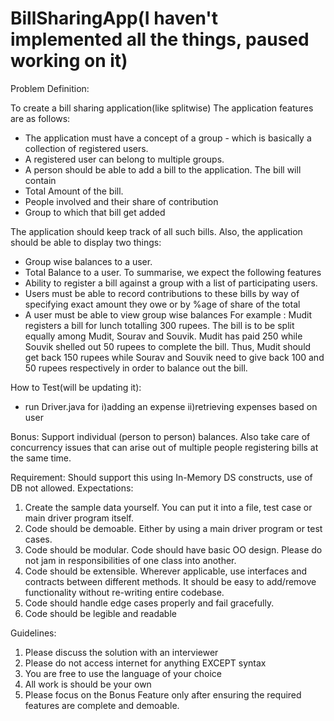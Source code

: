 # BillSharingApp(I haven't implemented all the things, paused working on it)

Problem Definition:

To create a bill sharing application(like splitwise)
The application features are as follows:
- The application must have a concept of a group - which is basically a collection of registered
users.
- A registered user can belong to multiple groups.
- A person should be able to add a bill to the application. The bill will contain
- Total Amount of the bill.
- People involved and their share of contribution
- Group to which that bill get added

The application should keep track of all such bills. Also, the application should be able to display two
things:
- Group wise balances to a user.
- Total Balance to a user.
To summarise, we expect the following features
- Ability to register a bill against a group with a list of participating users.
- Users must be able to record contributions to these bills by way of specifying exact amount they
owe or by %age of share of the total
- A user must be able to view group wise balances
For example : Mudit registers a bill for lunch totalling 300 rupees. The bill is to be split equally among
Mudit, Sourav and Souvik. Mudit has paid 250 while Souvik shelled out 50 rupees to complete the bill.
Thus, Mudit should get back 150 rupees while Sourav and Souvik need to give back 100 and 50 rupees
respectively in order to balance out the bill.



How to Test(will be updating it):
- run Driver.java for i)adding an expense ii)retrieving expenses based on user


Bonus:
Support individual (person to person) balances. Also take care of concurrency issues that can arise out of
multiple people registering bills at the same time.

Requirement:
Should support this using In-Memory DS constructs, use of DB not allowed.
Expectations:
  1. Create the sample data yourself. You can put it into a file, test case or main driver program itself.
  2. Code should be demoable. Either by using a main driver program or test cases.
  3. Code should be modular. Code should have basic OO design. Please do not jam in
responsibilities of one class into another.
  4. Code should be extensible. Wherever applicable, use interfaces and contracts between different
  methods. It should be easy to add/remove functionality without re-writing entire codebase.
  5. Code should handle edge cases properly and fail gracefully.
  6. Code should be legible and readable

Guidelines:

  1. Please discuss the solution with an interviewer
  2. Please do not access internet for anything EXCEPT syntax
  3. You are free to use the language of your choice
  4. All work is should be your own
  5. Please focus on the Bonus Feature only after ensuring the required features are complete and
  demoable.
